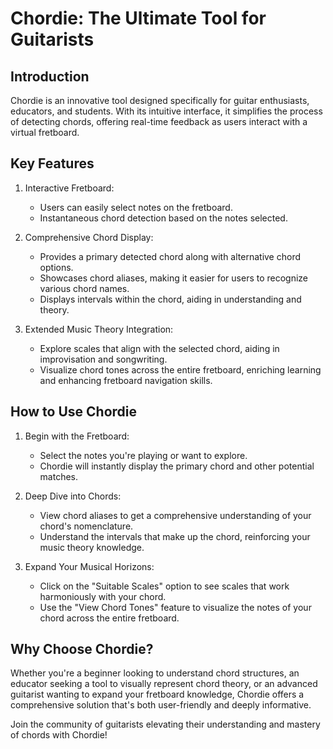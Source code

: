 
# Chordie: The Ultimate Tool for Guitarists

## Introduction
Chordie is an innovative tool designed specifically for guitar enthusiasts, educators, and students. With its intuitive interface, it simplifies the process of detecting chords, offering real-time feedback as users interact with a virtual fretboard.

## Key Features

1. Interactive Fretboard:
    - Users can easily select notes on the fretboard.
    - Instantaneous chord detection based on the notes selected.

1. Comprehensive Chord Display:
    - Provides a primary detected chord along with alternative chord options.
    - Showcases chord aliases, making it easier for users to recognize various chord names.
    - Displays intervals within the chord, aiding in understanding and theory.

1. Extended Music Theory Integration:
    - Explore scales that align with the selected chord, aiding in improvisation and songwriting.
    - Visualize chord tones across the entire fretboard, enriching learning and enhancing fretboard navigation skills.

## How to Use Chordie

1. Begin with the Fretboard:
    - Select the notes you're playing or want to explore.
    - Chordie will instantly display the primary chord and other potential matches.

1. Deep Dive into Chords:
    - View chord aliases to get a comprehensive understanding of your chord's nomenclature.
    - Understand the intervals that make up the chord, reinforcing your music theory knowledge.

1. Expand Your Musical Horizons:
    - Click on the "Suitable Scales" option to see scales that work harmoniously with your chord.
    - Use the "View Chord Tones" feature to visualize the notes of your chord across the entire fretboard.

## Why Choose Chordie?
Whether you're a beginner looking to understand chord structures, an educator seeking a tool to visually represent chord theory, or an advanced guitarist wanting to expand your fretboard knowledge, Chordie offers a comprehensive solution that's both user-friendly and deeply informative.

Join the community of guitarists elevating their understanding and mastery of chords with Chordie!

